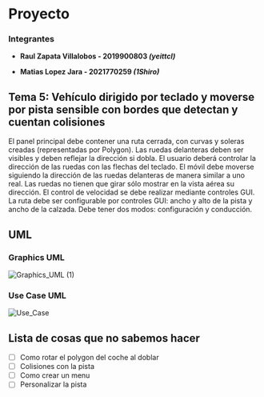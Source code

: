 # Proyecto
### Integrantes 
+ **Raul Zapata Villalobos - 2019900803 _(yeittcl)_**

+ **Matias Lopez Jara - 2021770259 _(1Shiro)_**

## Tema 5: Vehículo dirigido por teclado y moverse por pista sensible con bordes que detectan y cuentan colisiones

El panel principal debe contener una ruta cerrada, con curvas y soleras creadas (representadas por Polygon). Las ruedas delanteras deben ser visibles y deben reflejar la dirección si dobla. El usuario deberá controlar la dirección de las ruedas con las flechas del teclado. El móvil debe moverse siguiendo la dirección de las ruedas delanteras de manera similar a uno real. Las ruedas no tienen que girar sólo mostrar en la vista aérea su dirección. El control de velocidad se debe realizar mediante controles GUI. La ruta debe ser configurable por controles GUI: ancho y alto de la pista y ancho de la calzada. Debe tener dos modos: configuración y conducción. 

## UML
### Graphics UML
![Graphics_UML (1)](https://user-images.githubusercontent.com/103296338/202869157-da857423-1e1b-4d59-8ced-2a260fa68104.png)

### Use Case UML
![Use_Case](https://user-images.githubusercontent.com/103296338/202869041-1bbe1cca-5467-4dfe-a287-e2f56267e9c7.png)

## **Lista de cosas que no sabemos hacer**
- [ ] Como rotar el polygon del coche al doblar
- [ ] Colisiones con la pista
- [ ] Como crear un menu
- [ ] Personalizar la pista
